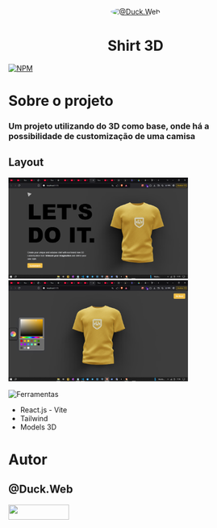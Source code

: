 <p align="center">
   <a href="https://github.com/duck-developer">
    <img style="border-radius: 50%; overflow: hidden; width: 140px; height: 140px;" src="https://avatars.githubusercontent.com/u/167935329?v=4" alt="@Duck.Web" >
  </a>
  <h1 align="center">Shirt 3D</h1>
</p>

[![NPM](https://img.shields.io/npm/l/react)](https://github.com/devsuperior/sds1-wmazoni/blob/master/LICENSE) 

# Sobre o projeto
### Um projeto utilizando do 3D como base, onde há a possibilidade de customização de uma camisa
## Layout 
<img src="./readme/img1.PNG" alt="@duck_web" height="200"><img src="./readme/img2.PNG" alt="@duck_web" height="200">

![Ferramentas](https://img.shields.io/badge/Configuração-⚙️-blue)
- React.js - Vite
- Tailwind
- Models 3D

# Autor


## @Duck.Web

<!-- INSTAGRAM -->
<p align="esquerda">
<a href="https://www.instagram.com/duck.web/" target="blank"><img align="center" src="https://img.shields.io/badge/Instagram-E4405F?style=for-the-badge&logo=instagram&logoColor=white" height="30" width="120"/></a>
</p>
